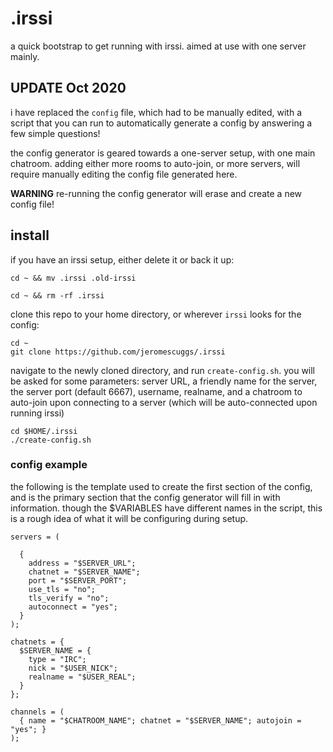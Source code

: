 # .irssi

a quick bootstrap to get running with irssi. aimed at use with one server mainly. 

## UPDATE Oct 2020

i have replaced the `config` file, which had to be manually edited, with
a script that you can run to automatically generate a config by answering a few
simple questions!

the config generator is geared towards a one-server setup, with one main
chatroom. adding either more rooms to auto-join, or more servers, will require
manually editing the config file generated here. 

**WARNING** re-running the config generator will erase and create a new config
file!

## install 

if you have an irssi setup, either delete it or back it up: 

```
cd ~ && mv .irssi .old-irssi
```

```
cd ~ && rm -rf .irssi 
```

clone this repo to your home directory, or wherever `irssi` looks for the config:

```
cd ~
git clone https://github.com/jeromescuggs/.irssi 
```

navigate to the newly cloned directory, and run `create-config.sh`. you will be
asked for some parameters: server URL, a friendly name for the server, the
server port (default 6667), username, realname, and a chatroom to auto-join upon
connecting to a server (which will be auto-connected upon running irssi)

```
cd $HOME/.irssi
./create-config.sh
```

### config example

the following is the template used to create the first section of the config,
and is the primary section that the config generator will fill in with
information. though the $VARIABLES have different names in the script, this is
a rough idea of what it will be configuring during setup.

```
servers = (

  {
    address = "$SERVER_URL";
    chatnet = "$SERVER_NAME";
    port = "$SERVER_PORT";
    use_tls = "no";
    tls_verify = "no";
    autoconnect = "yes";
  }
);

chatnets = {
  $SERVER_NAME = {
    type = "IRC";
    nick = "$USER_NICK";
    realname = "$USER_REAL";
  }
};

channels = (
  { name = "$CHATROOM_NAME"; chatnet = "$SERVER_NAME"; autojoin = "yes"; }
);
```
